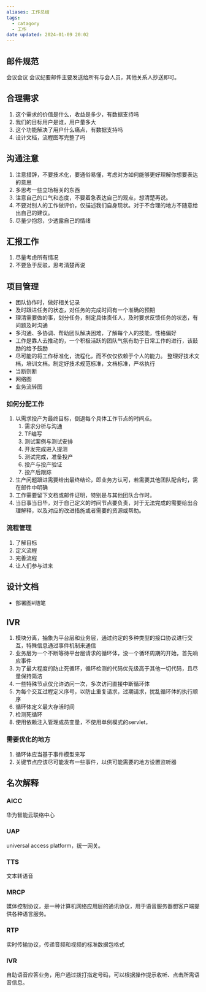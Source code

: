 ```yaml
---
aliases: 工作总结
tags:
  - catagory
  - 工作
date updated: 2024-01-09 20:02
---
```


## 邮件规范

会议会议
会议纪要邮件主要发送给所有与会人员，其他关系人抄送即可。


## 合理需求

1. 这个需求的价值是什么，收益是多少，有数据支持吗
2. 我们的目标用户是谁，用户量多大
3. 这个功能解决了用户什么痛点，有数据支持吗
4. 设计文档，流程图写完整了吗

## 沟通注意

1. 注意措辞，不要技术化，要通俗易懂，考虑对方如何能够更好理解你想要表达的意思
2. 多思考一些立场相关的东西
3. 注意自己的口气和态度，不要着急表达自己的观点，想清楚再说。
4. 不要对别人的工作做评价，仅描述我们自身现状。对于不合理的地方不随意给出自己的建议。
5. 尽量少抱怨，少透露自己的情绪

## 汇报工作

1. 尽量考虑所有情况
2. 不要急于反驳，思考清楚再说

## 项目管理

- 团队协作时，做好相关记录
- 及时跟进任务的状态，对任务的完成时间有一个准确的预期
- 理清需要做的事，划分任务，制定具体责任人，及时要求反馈任务的状态，有问题及时沟通
- 多沟通、多协调、帮助团队解决困难，了解每个人的技能，性格偏好
- 工作是靠人去推动的，一个积极活跃的团队气氛有助于日常工作的进行，该鼓励的给予鼓励
- 尽可能的将工作标准化，流程化，而不仅仅依赖于个人的能力。 整理好技术文档，培训文档。制定好技术规范标准，文档标准，严格执行
- 当断则断
- 网络图
- 业务流转图

### 如何分配工作

1. 以需求投产为最终目标，倒退每个具体工作节点的时间点。
   1. 需求分析与沟通
   2. TF编写
   3. 测试案例与测试安排
   4. 开发完成进入提测
   5. 测试完成，准备投产
   6. 投产与投产验证
   7. 投产后跟踪
2. 生产问题跟进需要给出最终结论，即业务方认可，若需要其他团队配合时，需在邮件中明确
3. 工作需要留下文档或邮件证明，特别是与其他团队合作时。
4. 当日事当日毕，对于自己定义的时间节点要负责，对于无法完成的需要给出合理解释，以及对应的改进措施或者需要的资源或帮助。


### 流程管理

1. 了解目标
2. 定义流程
3. 完善流程
4. 让人们参与进来

## 设计文档

- 部署图#随笔

## IVR

1. 模块分离，抽象为平台层和业务层，通过约定的多种类型的接口协议进行交互，特殊信息通过事件机制来通信
2. 业务层为一个不断等待平台层请求的循环体，没一个循环周期的开始，首先响应事件
3. 为了最大程度的防止死循环，循环检测的代码优先级高于其他一切代码，且尽量保持简洁
4. 一些特殊节点仅允许访问一次，多次访问直接中断循环体
5. 为每个交互过程定义序号，以防止重复请求，过期请求，扰乱循环体的执行顺序
6. 循环体定义最大存活时间
7. 检测死循环
8. 使用依赖注入管理成员变量，不使用单例模式的servlet，

### 需要优化的地方

1. 循环体应当基于事件模型来写
2. 关键节点应该尽可能发布一些事件，以供可能需要的地方设置监听器


## 名次解释

### AICC
华为智能云联络中心
### UAP
universal access platform，统一网关。
### TTS
文本转语音
### MRCP
媒体控制协议，是一种计算机网络应用层的通讯协议，用于语音服务器想客户端提供各种语言服务。

### RTP

实时传输协议，传递音频和视频的标准数据包格式
### IVR
自助语音应答业务，用户通过拨打指定号码，可以根据操作提示收听、点击所需语音信息。